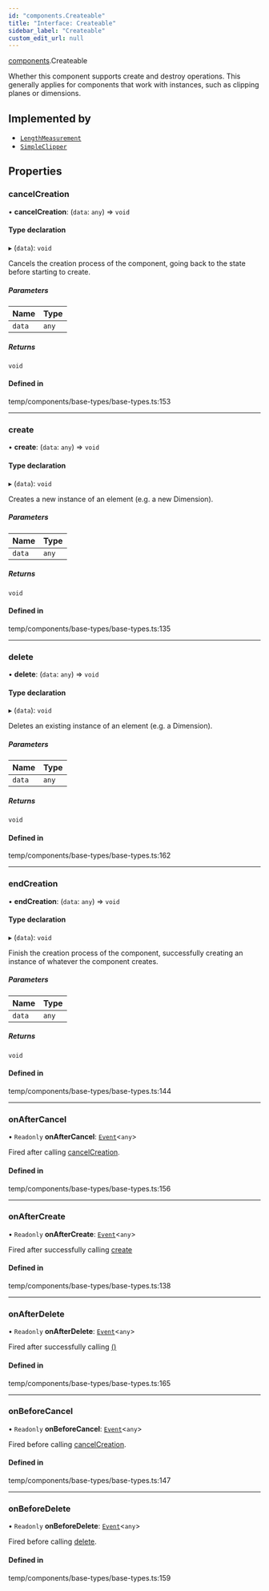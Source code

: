 ```yaml
---
id: "components.Createable"
title: "Interface: Createable"
sidebar_label: "Createable"
custom_edit_url: null
---
```


[components](../modules/components.md).Createable

Whether this component supports create and destroy operations. This generally
applies for components that work with instances, such as clipping planes or
dimensions.

## Implemented by

- [`LengthMeasurement`](../classes/components.LengthMeasurement.md)
- [`SimpleClipper`](../classes/components.SimpleClipper.md)

## Properties

### cancelCreation

• **cancelCreation**: (`data`: `any`) => `void`

#### Type declaration

▸ (`data`): `void`

Cancels the creation process of the component, going back to the state
before starting to create.

##### Parameters

| Name | Type |
| :------ | :------ |
| `data` | `any` |

##### Returns

`void`

#### Defined in

temp/components/base-types/base-types.ts:153

___

### create

• **create**: (`data`: `any`) => `void`

#### Type declaration

▸ (`data`): `void`

Creates a new instance of an element (e.g. a new Dimension).

##### Parameters

| Name | Type |
| :------ | :------ |
| `data` | `any` |

##### Returns

`void`

#### Defined in

temp/components/base-types/base-types.ts:135

___

### delete

• **delete**: (`data`: `any`) => `void`

#### Type declaration

▸ (`data`): `void`

Deletes an existing instance of an element (e.g. a Dimension).

##### Parameters

| Name | Type |
| :------ | :------ |
| `data` | `any` |

##### Returns

`void`

#### Defined in

temp/components/base-types/base-types.ts:162

___

### endCreation

• **endCreation**: (`data`: `any`) => `void`

#### Type declaration

▸ (`data`): `void`

Finish the creation process of the component, successfully creating an
instance of whatever the component creates.

##### Parameters

| Name | Type |
| :------ | :------ |
| `data` | `any` |

##### Returns

`void`

#### Defined in

temp/components/base-types/base-types.ts:144

___

### onAfterCancel

• `Readonly` **onAfterCancel**: [`Event`](../classes/components.Event.md)<`any`\>

Fired after calling [cancelCreation](components.Createable.md#cancelcreation).

#### Defined in

temp/components/base-types/base-types.ts:156

___

### onAfterCreate

• `Readonly` **onAfterCreate**: [`Event`](../classes/components.Event.md)<`any`\>

Fired after successfully calling [create](components.Createable.md#create)

#### Defined in

temp/components/base-types/base-types.ts:138

___

### onAfterDelete

• `Readonly` **onAfterDelete**: [`Event`](../classes/components.Event.md)<`any`\>

Fired after successfully calling [()](components.Createable.md#delete)

#### Defined in

temp/components/base-types/base-types.ts:165

___

### onBeforeCancel

• `Readonly` **onBeforeCancel**: [`Event`](../classes/components.Event.md)<`any`\>

Fired before calling [cancelCreation](components.Createable.md#cancelcreation).

#### Defined in

temp/components/base-types/base-types.ts:147

___

### onBeforeDelete

• `Readonly` **onBeforeDelete**: [`Event`](../classes/components.Event.md)<`any`\>

Fired before calling [delete](components.Createable.md#delete).

#### Defined in

temp/components/base-types/base-types.ts:159
